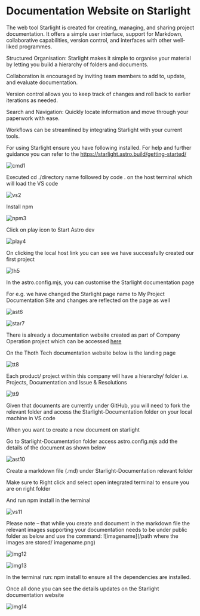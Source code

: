 # Documentation Website on Starlight

The web tool Starlight is created for creating, managing, and sharing project documentation. It
offers a simple user interface, support for Markdown, collaborative capabilities, version control,
and interfaces with other well-liked programmes.

Structured Organisation: Starlight makes it simple to organise your material by letting you build a
hierarchy of folders and documents.

Collaboration is encouraged by inviting team members to add to, update, and evaluate documentation.

Version control allows you to keep track of changes and roll back to earlier iterations as needed.

Search and Navigation: Quickly locate information and move through your paperwork with ease.

Workflows can be streamlined by integrating Starlight with your current tools.

For using Starlight ensure you have following installed. For help and further guidance you can refer
to the <https://starlight.astro.build/getting-started/>

![cmd1](/Company%20Policy/images/cmd1.png)

Executed cd ./directory name followed by code . on the host terminal which will load the VS code

![vs2](/Company%20Policy/images/vs2.png)

Install npm

![npm3](/Company%20Policy/images/npm3.png)

Click on play icon to Start Astro dev

![play4](/Company%20Policy/images/play4.png)

On clicking the local host link you can see we have successfully created our first project

![lh5](/Company%20Policy/images/lh5.png)

In the astro.config.mjs, you can customise the Starlight documentation page

For e.g. we have changed the Starlight page name to My Project Documentation Site and changes are
reflected on the page as well

![ast6](/Company%20Policy/images/ast6.png)

![star7](/Company%20Policy/images/star7.png)

There is already a documentation website created as part of Company Operation project which can be
accessed [here](https://main--stunning-speculoos-7350f4.netlify.app/)

On the Thoth Tech documentation website below is the landing page

![tt8](/Company%20Policy/images/tt8.png)

Each product/ project within this company will have a hierarchy/ folder i.e. Projects, Documentation
and Issue & Resolutions

![tt9](/Company%20Policy/images/tt9.png)

Given that documents are currently under GitHub, you will need to fork the relevant folder and
access the Starlight-Documentation folder on your local machine in VS code

When you want to create a new document on starlight

Go to Starlight-Documentation folder access astro.config.mjs add the details of the document as
shown below

![ast10](/Company%20Policy/images/ast10.png)

Create a markdown file (.md) under Starlight-Documentation relevant folder

Make sure to Right click and select open integrated terminal to ensure you are on right folder

And run npm install in the terminal

![vs11](/Company%20Policy/images/vs11.png)

Please note – that while you create and document in the markdown file the relevant images supporting
your documentation needs to be under public folder as below and use the command: ![imagename\](/path
where the images are stored/ imagename.png)

![img12](/Company%20Policy/images/img12.png)

![img13](/Company%20Policy/images/img13.png)

In the terminal run: npm install to ensure all the dependencies are installed.

Once all done you can see the details updates on the Starlight documentation website

![img14](/Company%20Policy/images/img14.png)
